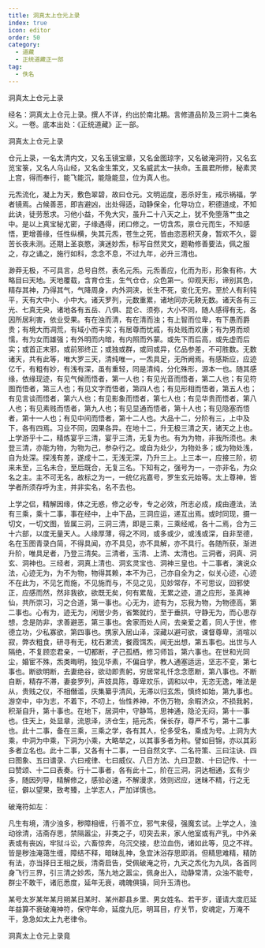 ```yaml
---
title: 洞真太上仓元上录
index: true
icon: editor
order: 50
category:
  - 道藏
  - 正统道藏正一部
tag:
  - 佚名
---
```


洞真太上仓元上录  

经名：洞真太上仓元上录。撰人不详，约出於南北期。言修道品阶及三洞十二类名义。一卷。底本出处：《正统道藏》正一部。  

洞真太上仓元上录  

仓元上录，一名太清内文，又名玉镜宝章，又名金图琼字，又名破淹洞符，又名玄览宝箓，又名人乌山经，又名金生策文，又名威武太一扶命。玉晨君所修，秘素灵上宫，得而奉行，能飞能沉，能隐能显，位为真人也。  

元炁流化，凝上为天，敷色翠碧，故曰仓元。文明运度，恶杀好生，戒示祸福，学者镜焉。占候善恶，即吉避凶，出处得适，动静保全，化导功立，积德道成，不知此诀，徒劳葱求。习他小益，不免大灾，虽升二十八天之上，犹不免堕落艹虫之中。是以上真宝秘尤密，子缘遇得，闭口修之。一切含炁，禀仓元而生，不知感悟，更增善缘，任性纵横，失其元炁，苍生之死，皆由恣恶积灭身，暂欢不久，婴苦长夜未测。还期上圣哀愍，演迷妙炁，标写自然灵文，题勒修善要法，佩之服之，存之诵之，施行如科，念念不息，不过九年，必升三清也。  

渺莽无极，不可具言，总号自然，表名元炁。元炁善应，化而为形，形象有称，大略目曰天地。天地覆载，含育仓生，生气仓仓，众色第一。仰观天形，谛别其色，精存其神，乃得其气，气降周身，内外洞浃，长生不死，变化无穷。至於人有利钝平，天有大中小、小中大。诸天罗列，元数重累，诸地同亦无鞅无数。诸天各有三光、七真无央，诸地各有五岳、八俱、昆仑、须弥，大小不同，随人感得有无，各因所居利害，依业受果。有在浊而清，有在清而浊；有上智而位卑，有下愚而爵贵；有境大而凋荒，有域小而丰实；有居尊而忧戚，有处贱而欢康；有为男而顽懦，有为女而雄强；有外明而内暗，有内照而外蒙。或先下而后高，或先虚而后实；或首正末邪，或前邪终正；或独或群，或同或异，亿品参差，不可胜数。无数诸天，共有此等，唯大罗三天，清纯唯一，一炁具足，无所阙焉。有感斯应，应迹亿千，有粗有妙，有浅有深，虽有重轻，同是清纯，分化殊形，源本一也。随其感缘，依缘现迹，有见气候而悟者，第一人也；有见光音而悟者，第二人也；有见符图而悟者，第三人也；有见文字而悟者，第四人也；有见形相而悟者，第五人也；有见言谈而悟者，第六人也；有见影象而悟者，第七人也；有见华贵而悟者，第八人也；有见素贱而悟者，第九人也；有见显通而悟者，第十人也；有见隐塞而悟者，第十一人也；有见中间而悟者，第十二人也。大品十二，分阶有三，上中及下，各有四焉。习业不同，因果各异。在地十二，升无极三清之天，诸天之上也。上学游乎十二，精炼宴乎三清，宴乎三清，无复为也。有为为物，非我所须也。未登三清，亦能为物，为物为己，参杂行之。或自为处少，为物处多；或为物处浅，自为处深。探浅有差，遂成十二，无浅无深，乃升三上。上三本一，应接三阶，初来未至，三名未合，至后既合，无复三名。下知有之，强号为一，一亦非名，为众名之主。主不可无名，故标之为一，一统亿兆嘉号，罗生玄元始等。太上尊神，皆学者所须存呼为主，并非实名，名不去也。  

上学之侣，精解因缘，体之无惑，修之必专，专之必效，所志必成，成由遵法，法有三乘，乘十二事，事在经中，上中下品，三洞应运，递互出焉。或时同现，摄一切文，一切文图，皆属三洞，三洞三清，即是三乘，三乘经戒，各十二焉，合为三十六部，以度无量天人。人缘厚薄，得之不同，或多或少，或浅或深，自非至德，名在玉图青录白简，不得具闻，亦不具见，亦不具解，亦不具行。各随所获，渐进升阶，唯具足者，乃登三清矣。三清者，玉清、上清、太清也。三洞者，洞真、洞玄、洞神也。三经者，洞真上清也、洞玄灵宝也、洞神三皇也。十二事者，演说众法，心迹无为，为不为物，物得其赖，本不为己，己亦自全为之，似关心迹，心迹不在此为，不见乞而施，不见施而与，不见之见，见妙常存，不可思议，回邪使正，应感而然，然非我欲，欲既无矣，何有累哉，无累之迹，道之应形，圣真神仙，共所崇习，习之合道，第一事也。心无为，迹有为，忘我为物，为物德高，第二事也。心有为，迹无为，闲居少务，省繁就约，至于垂拱，守静无为，而心思存想，念是防非，求善避恶，第三事也。舍家而处人间，去亲爱之着，同人于世，修德立功，少私寡欲，第四事也。携家入居山泽，深藏以避可欲，课督尊卑，消喧以寂，弊衣粗食，研寻有无，枕石漱流，餐霞饵炁，闻无出想，第五事也。出世与人隔绝，不复顾恋君亲，一切都断，孑己孤栖，修习师旨，第六事也。在世和光同尘，婚宦不殊，炁类晦明，独见华素，不偏自学，教人通塞适运，坚志不变，第七事也。断欲明断，去妻绝谷，欲动即责躬，穷居常礼忏念念愿断，第八事也。不断自断，精存不滞，妻妾罗列，声妓具陈，尊卑欢乐，调和以中，无恣无逸，唯法是从，贵贱之仪，不相僭滥，庆集纂乎清风，无滞以归玄炁，慎终如始，第九事也。游空中，中为志，不着下，不叨上，怡性养神，不伤万物，余暇济众，不损我躬，积渐自升，第十事也。在地下，居洞中，守静笃，思神通，隐沦无闷，第十一事也。住天上，处显章，流恩泽，济仓生，挹元炁，保长存，尊严不亏，第十二事也。此十二事，备在三乘，三乘之学，各有其人，伦多受名，乘成为号。上洞为大乘，中洞为中乘，下洞为小乘，大略举之，以其事多者为称。譬如目锦，亦以其彩多者立名也。此十二事，又各有十二事，一日自然文字、二名符策、三曰注诀、四曰图象、五曰谱录、六曰戒律、七曰威仪、八日方法、九曰卫数、十曰记传、十一曰赞颂、十二曰表奏。行十二事者，各有此十二，阶在三洞，洞达相通，玄有少多，随因列导，精解修之，感验必速，不解漫求，效则迟应，迷昧不精，行之无征，僻以望果，致考臻，上学志人，严加详慎也。  

破淹符如左：  

凡生有境，清少浊多，秽障相缠，行善不立，邪气来侵，强魔玄试。上学之人，浊动徐清，洁斋存思，禁隔嚣尘，非类之子，叨突去来，家人他室或有产乳，中外亲表或有丧凶，牢狱斗讼，六畜惊奔，乌沉交接，悲泣血伤，诸如此等，见之不祥。皆是秽浊淹蔼生缠，障结不释，暗昧乱神，急宜沐浴存思即消。但精思难精，精防有法，亦当择日王相之辰，清斋启告，受佩破淹之符，九天之炁化为九凤，各首同身飞行三界，引三清之妙炁，荡九地之嚣尘，佩身出入，动静常清，众浊不能夸，群尘不敢干，诸厄悉度，延年无衰，魂魄俱镇，同升玉清也。  

某号太岁某年某月朔某日某时、某州郡县乡里、男女姓名、若干岁，谨请大度厄延年益算不衰破淹神符，保守年命，延度九厄，明耳目，疗关节，安魂定，万淹不干，急急如太上九老律令。  

洞真太上仓元上录竟  
